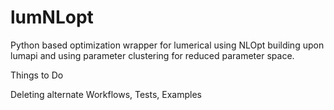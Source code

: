 # lumNLopt
Python based optimization wrapper for lumerical using NLOpt building upon lumapi and using parameter clustering for reduced parameter space.

Things to Do


Deleting alternate Workflows,
Tests,
Examples
